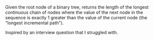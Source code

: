 Given the root node of a binary tree, returns the length of the longest
continuous chain of nodes where the value of the next node in the sequence is
exactly 1 greater than the value of the current node (the
"longest incremental path").

Inspired by an interview question that I struggled with.
